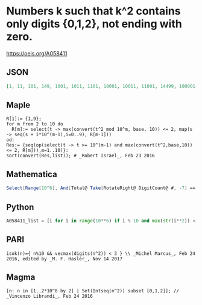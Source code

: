 # Numbers k such that k^2 contains only digits \{0,1,2\}, not ending with zero\.
https://oeis.org/A058411
## JSON
```JSON
[1, 11, 101, 149, 1001, 1011, 1101, 10001, 10011, 11001, 14499, 100001, 100011, 100101, 101001, 110001, 316261, 1000001, 1000011, 1000101, 1010001, 1010011, 1100001, 1100101, 10000001, 10000011, 10000101, 10001001, 10001011, 10001101, 10010001, 10100001, 10100011, 10110001]
```
## Maple
```Maple
R[1]:= {1,9};
for m from 2 to 10 do
  R[m]:= select(t -> max(convert(t^2 mod 10^m, base, 10)) <= 2, map(s -> seq(s + i*10^(m-1),i=0..9), R[m-1]))
od:
Res:= {seq(op(select(t -> t >= 10^(m-1) and max(convert(t^2,base,10)) <= 2, R[m])),m=1..10)}:
sort(convert(Res,list)); # _Robert Israel_, Feb 23 2016
```
## Mathematica
```Mathematica
Select[Range[10^6], And[Total@ Take[RotateRight@ DigitCount@ #, -7] == 0, Mod[#, 10] != 0] &[#^2] &] (* _Michael De Vlieger_, Nov 14 2017 *)
```
## Python
```Python
A058411_list = [i for i in range(10**6) if i % 10 and max(str(i**2)) < '3'] # _Chai Wah Wu_, Feb 23 2016
```
## PARI
```PARI
isok(n)={ n%10 && vecmax(digits(n^2)) < 3 } \\ _Michel Marcus_, Feb 24 2016, edited by _M. F. Hasler_, Nov 14 2017
```
## Magma
```Magma
[n: n in [1..2*10^8 by 2] | Set(Intseq(n^2)) subset [0,1,2]]; // _Vincenzo Librandi_, Feb 24 2016
```

